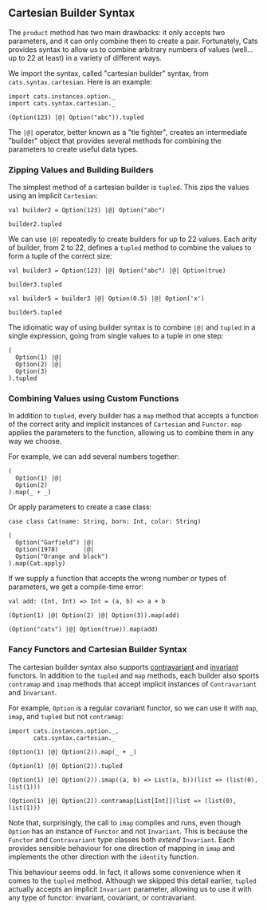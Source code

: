 ## Cartesian Builder Syntax

The `product` method has two main drawbacks:
it only accepts two parameters,
and it can only combine them to create a pair.
Fortunately, Cats provides syntax
to allow us to combine arbitrary numbers of values
(well... up to 22 at least)
in a variety of different ways.

We import the syntax, called "cartesian builder" syntax,
from `cats.syntax.cartesian`.
Here is an example:

```tut:book
import cats.instances.option._
import cats.syntax.cartesian._

(Option(123) |@| Option("abc")).tupled
```

The `|@|` operator, better known as a "tie fighter",
creates an intermediate "builder" object that provides
several methods for combining the parameters
to create useful data types.

### Zipping Values and Building Builders

The simplest method of a cartesian builder is `tupled`.
This zips the values using an implicit `Cartesian`:

```tut:book
val builder2 = Option(123) |@| Option("abc")

builder2.tupled
```

We can use `|@|` repeatedly to create builders for up to 22 values.
Each arity of builder, from 2 to 22, defines a `tupled` method
to combine the values to form a tuple of the correct size:

```tut:book
val builder3 = Option(123) |@| Option("abc") |@| Option(true)

builder3.tupled

val builder5 = builder3 |@| Option(0.5) |@| Option('x')

builder5.tupled
```

The idiomatic way of using builder syntax is
to combine `|@|` and `tupled` in a single expression,
going from single values to a tuple in one step:

```tut:book
(
  Option(1) |@|
  Option(2) |@|
  Option(3)
).tupled
```

### Combining Values using Custom Functions

In addition to `tupled`,
every builder has a `map` method that accepts a function of the correct arity
and implicit instances of `Cartesian` and `Functor`.
`map` applies the parameters to the function,
allowing us to combine them in any way we choose.

For example, we can add several numbers together:

```tut:book
(
  Option(1) |@|
  Option(2)
).map(_ + _)
```

Or apply parameters to create a case class:

```tut:book
case class Cat(name: String, born: Int, color: String)

(
  Option("Garfield") |@|
  Option(1978)       |@|
  Option("Orange and black")
).map(Cat.apply)
```

If we supply a function that accepts the wrong number or types of parameters,
we get a compile-time error:

```tut:book
val add: (Int, Int) => Int = (a, b) => a + b
```
```tut:book:fail
(Option(1) |@| Option(2) |@| Option(3)).map(add)
```
```tut:book:fail
(Option("cats") |@| Option(true)).map(add)
```

### Fancy Functors and Cartesian Builder Syntax

The cartesian builder syntax also supports
[contravariant](#contravariant) and [invariant](#invariant) functors.
In addition to the `tupled` and `map` methods,
each builder also sports `contramap` and `imap` methods
that accept implicit instances of `Contravariant` and `Invariant`.

For example, `Option` is a regular covariant functor,
so we can use it with `map`, `imap`, and `tupled` but not `contramap`:

```tut:book
import cats.instances.option._,
       cats.syntax.cartesian._

(Option(1) |@| Option(2)).map(_ + _)

(Option(1) |@| Option(2)).tupled

(Option(1) |@| Option(2)).imap((a, b) => List(a, b))(list => (list(0), list(1)))
```

```tut:book:fail
(Option(1) |@| Option(2)).contramap[List[Int]](list => (list(0), list(1)))
```

Note that, surprisingly, the call to `imap` compiles and runs,
even though `Option` has an instance of `Functor` and not `Invariant`.
This is because the `Functor` and `Contravariant` type classes both *extend* `Invariant`.
Each provides sensible behaviour for one direction of mapping in `imap`
and implements the other direction with the `identity` function.

This behaviour seems odd.
In fact, it allows some convenience when it comes to the `tupled` method.
Although we skipped this detail earlier,
`tupled` actually accepts an implicit `Invariant` parameter,
allowing us to use it with any type of functor:
invariant, covariant, or contravariant.
